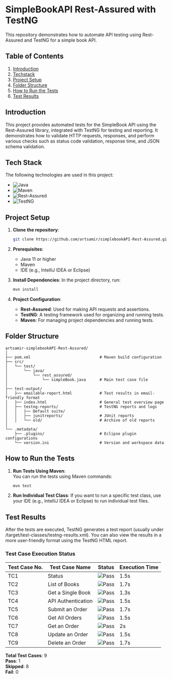 # SimpleBookAPI Rest-Assured with TestNG

This repository demonstrates how to automate API testing using Rest-Assured and TestNG for a simple book API.

## Table of Contents
1. [Introduction](#introduction)
2. [Techstack](#Techstack)
3. [Project Setup](#project-setup)
4. [Folder Structure](#folder-structure)
5. [How to Run the Tests](#how-to-run-the-tests)
6. [Test Results](#test-results)


## Introduction

This project provides automated tests for the SimpleBook API using the Rest-Assured library, integrated with TestNG for testing and reporting. It demonstrates how to validate HTTP requests, responses, and perform various checks such as status code validation, response time, and JSON schema validation.

## Tech Stack

The following technologies are used in this project:

- ![Java](https://img.shields.io/badge/Java-11-F7B731?style=flat&logo=openjdk&logoColor=white)  
- ![Maven](https://img.shields.io/badge/Maven-3.8.4-2E6C71?style=flat&logo=apache-maven&logoColor=white)  
- ![Rest-Assured](https://img.shields.io/badge/Rest--Assured-4.3.3-50C878?style=flat&logo=swagger&logoColor=white)  
- ![TestNG](https://img.shields.io/badge/TestNG-7.4.0-1D8348?style=flat&logo=testng&logoColor=white)


## Project Setup

1. **Clone the repository**:
    ```bash
    git clone https://github.com/artsamir/simplebookAPI-Rest-Assured.git
    ```

2. **Prerequisites**:
    - Java 11 or higher
    - Maven
    - IDE (e.g., IntelliJ IDEA or Eclipse)

3. **Install Dependencies**:
    In the project directory, run:
    ```bash
    mvn install
    ```

4. **Project Configuration**:
    - **Rest-Assured**: Used for making API requests and assertions.
    - **TestNG**: A testing framework used for organizing and running tests.
    - **Maven**: For managing project dependencies and running tests.
  
## Folder Structure

```
artsamir-simplebookAPI-Rest-Assured/
│
├── pom.xml                              # Maven build configuration
├── src/
│   └── test/
│       └── java/
│           └── rest_assured/
│               └── simpleBook.java      # Main test case file
│
├── test-output/
│   ├── emailable-report.html            # Test results in email-friendly format
│   ├── index.html                       # General test overview page
│   ├── testng-reports/                  # TestNG reports and logs
│   │   ├── Default suite/
│   │   ├── junitreports/                # JUnit reports
│   │   └── old/                         # Archive of old reports
│
└── .metadata/
    ├── .plugins/                        # Eclipse plugin configurations
    └── version.ini                      # Version and workspace data
```
    

## How to Run the Tests

1. **Run Tests Using Maven**:  
   You can run the tests using Maven commands:
   ```bash
   mvn test
2. **Run Individual Test Class**:
   If you want to run a specific test class, use your IDE (e.g., IntelliJ IDEA or Eclipse) to run individual test files.

## Test Results
After the tests are executed, TestNG generates a test report (usually under /target/test-classes/testng-results.xml). You can also view the results in a more user-friendly format using the TestNG HTML report.

### Test Case Execution Status

| Test Case No. | Test Case Name        | Status                                      | Execution Time |
|---------------|-----------------------|---------------------------------------------|----------------|
| TC1           | Status                | ![Pass](https://img.shields.io/badge/Status-Pass-brightgreen)  | 1.5s           |
| TC2           | List of Books         | ![Pass](https://img.shields.io/badge/Status-Pass-brightgreen)  | 1.7s           |
| TC3           | Get a Single Book     | ![Pass](https://img.shields.io/badge/Status-Pass-brightgreen)  | 1.3s           |
| TC4           | API Authentication    | ![Pass](https://img.shields.io/badge/Status-Pass-brightgreen)  | 1.5s           |
| TC5           | Submit an Order       | ![Pass](https://img.shields.io/badge/Status-Pass-brightgreen)  | 1.7s           |
| TC6           | Get All Orders        | ![Pass](https://img.shields.io/badge/Status-Pass-brightgreen)  | 1.5s           |
| TC7           | Get an Order          | ![Pass](https://img.shields.io/badge/Status-Pass-brightgreen)  | 2s             |
| TC8           | Update an Order       | ![Pass](https://img.shields.io/badge/Status-Pass-brightgreen)  | 1.5s           |
| TC9           | Delete an Order       | ![Pass](https://img.shields.io/badge/Status-Pass-brightgreen)  | 1.7s           |

**Total Test Cases**: 9  
**Pass**: 1  
**Skipped**: 8  
**Fail**: 0

